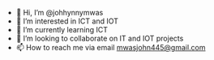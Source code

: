 - 👋 Hi, I’m @johhynnymwas
- 👀 I’m interested in ICT and IOT
- 🌱 I’m currently learning ICT
- 💞️ I’m looking to collaborate on IT and IOT projects
- 📫 How to reach me via email mwasjohn445@gmail.com

<!---
johhynnymwas/johhynnymwas is a ✨ special ✨ repository because its `README.md` (this file) appears on your GitHub profile.
You can click the Preview link to take a look at your changes.
--->
